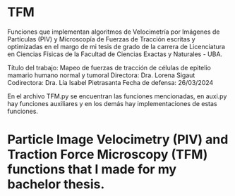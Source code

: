 # TFM
Funciones que implementan algoritmos de Velocimetría por Imágenes de Partículas (PIV) y Microscopía de Fuerzas de Tracción escritas y optimizadas en el margo de mi tesis de grado de la carrera de Licenciatura en Ciencias Físicas de la Facultad de Ciencias Exactas y Naturales - UBA. 

Título del trabajo: Mapeo de fuerzas de tracción de células de epitelio mamario humano normal y tumoral
Directora: Dra. Lorena Sigaut
Codirectora: Dra. Lía Isabel Pietrasanta
Fecha de defensa: 26/03/2024

En el archivo TFM.py se encuentran las funciones mencionadas, en auxi.py hay funciones auxiliares y en los demás hay implementaciones de estas funciones.

# Particle Image Velocimetry (PIV) and Traction Force Microscopy (TFM) functions that I made for my bachelor thesis.  


